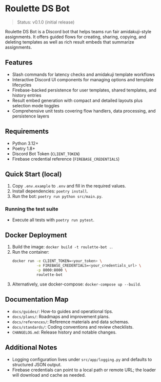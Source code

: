 # Roulette DS Bot

> Status: v0.1.0 (initial release)

Roulette DS Bot is a Discord bot that helps teams run fair amidakuji-style assignments. It offers guided flows for creating, sharing, copying, and deleting templates as well as rich result embeds that summarize assignments.

## Features
- Slash commands for latency checks and amidakuji template workflows
- Interactive Discord UI components for managing options and template lifecycles
- Firebase-backed persistence for user templates, shared templates, and history entries
- Result embed generation with compact and detailed layouts plus selection mode toggles
- Comprehensive unit tests covering flow handlers, data processing, and persistence layers

## Requirements
- Python 3.12+
- Poetry 1.8+
- Discord Bot Token (`CLIENT_TOKEN`)
- Firebase credential reference (`FIREBASE_CREDENTIALS`)

## Quick Start (local)
1. Copy `.env.example` to `.env` and fill in the required values.
2. Install dependencies: `poetry install`.
3. Run the bot: `poetry run python src/main.py`.

### Running the test suite
- Execute all tests with `poetry run pytest`.

## Docker Deployment
1. Build the image: `docker build -t roulette-bot .`.
2. Run the container:
   ```bash
   docker run -e CLIENT_TOKEN=<your_token> \
              -e FIREBASE_CREDENTIALS=<your_credentials_url> \
              -p 8000:8000 \
              roulette-bot
   ```
3. Alternatively, use docker-compose: `docker-compose up --build`.

## Documentation Map
- `docs/guides/`: How-to guides and operational tips.
- `docs/plans/`: Roadmaps and improvement plans.
- `docs/references/`: Reference materials and data schemas.
- `docs/standards/`: Coding conventions and review checklists.
- `CHANGELOG.md`: Release history and notable changes.

## Additional Notes
- Logging configuration lives under `src/app/logging.py` and defaults to structured JSON output.
- Firebase credentials can point to a local path or remote URL; the loader will download and cache as needed.

